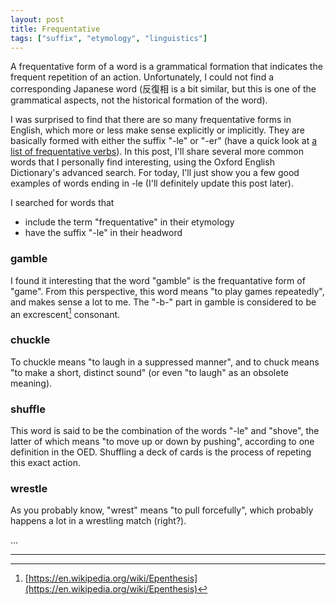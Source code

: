 ```yaml
---
layout: post
title: Frequentative
tags: ["suffix", "etymology", "linguistics"]
---
```


A frequentative form of a word is a grammatical formation that indicates the frequent repetition of an action. Unfortunately, I could not find a corresponding Japanese word (反復相 is a bit similar, but this is one of the grammatical aspects, not the historical formation of the word).
                                                                                             
I was surprised to find that there are so many frequentative forms in English, which more or less make sense explicitly or implicitly. They are basically formed with either the suffix "-le" or "-er" (have a quick look at [a list of frequentative verbs](https://en.wikipedia.org/wiki/Frequentative#English)). In this post, I'll share several more common words that I personally find interesting, using the Oxford English Dictionary's advanced search. For today, I'll just show you a few good examples of words ending in -le (I'll definitely update this post later).

I searched for words that
- include the term "frequentative" in their etymology
- have the suffix "-le" in their headword

### gamble
I found it interesting that the word "gamble" is the frequantative form of "game". From this perspective, this word means "to play games repeatedly", and makes sense a lot to me. The "-b-" part in gamble is considered to be an excrescent[^wikipedia-excrescent] consonant.

### chuckle
To chuckle means "to laugh in a suppressed manner", and to chuck means "to make a short, distinct sound" (or even "to laugh" as an obsolete meaning).

### shuffle
This word is said to be the combination of the words "-le" and "shove", the latter of which means "to move up or down by pushing", according to one definition in the OED. Shuffling a deck of cards is the process of repeting this exact action.

### wrestle
As you probably know, "wrest" means "to pull forcefully", which probably happens a lot in a wrestling match (right?).

...

---

[^wikipedia-excrescent]: [https://en.wikipedia.org/wiki/Epenthesis](https://en.wikipedia.org/wiki/Epenthesis)

